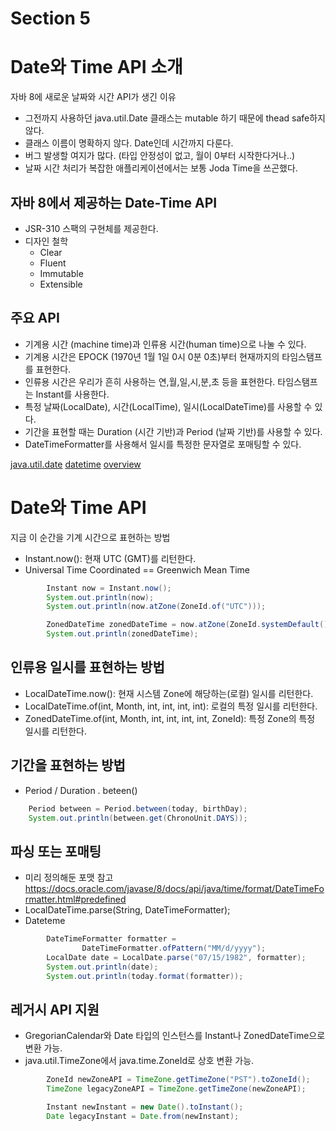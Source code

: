 # Section 5

# Date와 Time API 소개

자바 8에 새로운 날짜와 시간 API가 생긴 이유

- 그전까지 사용하던 java.util.Date 클래스는 mutable 하기 때문에 thead safe하지 않다.
- 클래스 이름이 명확하지 않다. Date인데 시간까지 다룬다.
- 버그 발생할 여지가 많다. (타입 안정성이 없고, 월이 0부터 시작한다거나..)
- 날짜 시간 처리가 복잡한 애플리케이션에서는 보통 Joda Time을 쓰곤했다.

## 자바 8에서 제공하는 Date-Time API

- JSR-310 스팩의 구현체를 제공한다.
- 디자인 철학
  - Clear
  - Fluent
  - Immutable
  - Extensible

## 주요 API

- 기계용 시간 (machine time)과 인류용 시간(human time)으로 나눌 수 있다.
- 기계용 시간은 EPOCK (1970년 1월 1일 0시 0분 0초)부터 현재까지의 타임스탬프를 표현한다.
- 인류용 시간은 우리가 흔히 사용하는 연,월,일,시,분,초 등을 표현한다.
  타임스탬프는 Instant를 사용한다.
- 특정 날짜(LocalDate), 시간(LocalTime), 일시(LocalDateTime)를 사용할 수 있다.
- 기간을 표현할 때는 Duration (시간 기반)과 Period (날짜 기반)를 사용할 수 있다.
- DateTimeFormatter를 사용해서 일시를 특정한 문자열로 포매팅할 수 있다.

[java.util.date](https://codeblog.jonskeet.uk/2017/04/23/all-about-java-util-date/)
[datetime](https://docs.oracle.com/javase/tutorial/datetime/overview/index.html)
[overview](https://docs.oracle.com/javase/tutorial/datetime/iso/overview.html)

# Date와 Time API

지금 이 순간을 기계 시간으로 표현하는 방법

- Instant.now(): 현재 UTC (GMT)를 리턴한다.
- Universal Time Coordinated == Greenwich Mean Time

```java
        Instant now = Instant.now();
        System.out.println(now);
        System.out.println(now.atZone(ZoneId.of("UTC")));

        ZonedDateTime zonedDateTime = now.atZone(ZoneId.systemDefault());
        System.out.println(zonedDateTime);
```

## 인류용 일시를 표현하는 방법

- LocalDateTime.now(): 현재 시스템 Zone에 해당하는(로컬) 일시를 리턴한다.
- LocalDateTime.of(int, Month, int, int, int, int): 로컬의 특정 일시를 리턴한다.
- ZonedDateTime.of(int, Month, int, int, int, int, ZoneId): 특정 Zone의 특정 일시를 리턴한다.

## 기간을 표현하는 방법

- Period / Duration . beteen()

```java
    Period between = Period.between(today, birthDay);
    System.out.println(between.get(ChronoUnit.DAYS));
```

## 파싱 또는 포매팅

- 미리 정의해둔 포맷 참고 https://docs.oracle.com/javase/8/docs/api/java/time/format/DateTimeFormatter.html#predefined
- LocalDateTime.parse(String, DateTimeFormatter);
- Dateteme

```java
        DateTimeFormatter formatter =
                DateTimeFormatter.ofPattern("MM/d/yyyy");
        LocalDate date = LocalDate.parse("07/15/1982", formatter);
        System.out.println(date);
        System.out.println(today.format(formatter));
```

## 레거시 API 지원

- GregorianCalendar와 Date 타입의 인스턴스를 Instant나 ZonedDateTime으로 변환 가능.
- java.util.TimeZone에서 java.time.ZoneId로 상호 변환 가능.

```java
        ZoneId newZoneAPI = TimeZone.getTimeZone("PST").toZoneId();
        TimeZone legacyZoneAPI = TimeZone.getTimeZone(newZoneAPI);

        Instant newInstant = new Date().toInstant();
        Date legacyInstant = Date.from(newInstant);
```
